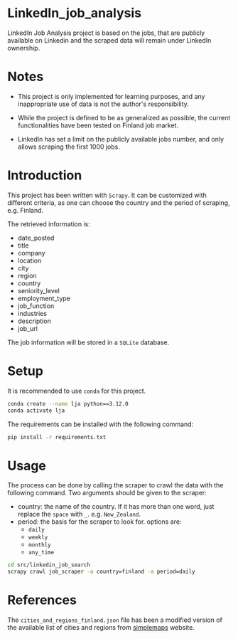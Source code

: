 # LinkedIn_job_analysis

LinkedIn Job Analysis project is based on the jobs, that are publicly available on Linkedin and the scraped data will remain under LinkedIn ownership.

# Notes

- This project is only implemented for learning purposes, and any inappropriate use of data is not the author's responsibility.

- While the project is defined to be as generalized as possible, the current functionalities have been tested on Finland job market.

- LinkedIn has set a limit on the publicly available jobs number, and only allows scraping the first 1000 jobs.

# Introduction

This project has been written with `Scrapy`. It can be customized with different criteria, as one can choose the country and the period of scraping, e.g. Finland.

The retrieved information is:
- date_posted
- title
- company
- location
- city
- region
- country
- seniority_level
- employment_type
- job_function
- industries
- description
- job_url

The job information will be stored in a `SQLite` database.

# Setup

It is recommended to use `conda` for this project.
```bash
conda create --name lja python==3.12.0
conda activate lja 
```

The requirements can be installed with the following command:
```bash
pip install -r requirements.txt
```

# Usage

The process can be done by calling the scraper to crawl the data with the following command.
Two arguments should be given to the scraper:
- country: the name of the country. If it has more than one word, just replace the `space` with `_`. e.g. `New_Zealand`.
- period: the basis for the scraper to look for. options are:
  - `daily`
  - `weekly`
  -  `monthly`
  - `any_time`

```bash
cd src/linkedin_job_search
scrapy crawl job_scraper -a country=finland -a period=daily
```

# References

The `cities_and_regions_finland.json` file has been a modified version of the available list of cities and regions from <a href='https://simplemaps.com/data/fi-cities'>simplemaps</a> website.